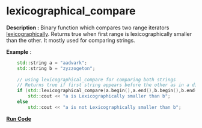# lexicographical_compare 

**Description :**  Binary function which compares two range iterators [lexicographically](https://en.wikipedia.org/wiki/Lexicographical_order). Returns true when first range is lexicographically smaller than the other. It mostly used for comparing strings.
  
**Example** :

```cpp
    std::string a = "aadvark"; 
    std::string b = "zyzzogeton";
      
    // using lexicographical_compare for comparing both strings  
    // Returns true if first string appears before the other as in a dictionary
    if (std::lexicographical_compare(a.begin(),a.end(),b.begin(),b.end())) 
        std::cout << "a is Lexicographically smaller than b";
    else
        std::cout << "a is not Lexicographically smaller than b";
```
**[Run Code](https://rextester.com/NJIV93952)**
